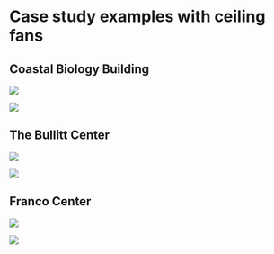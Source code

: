 # Case study examples with ceiling fans

## Coastal Biology Building

![](<../.gitbook/assets/0 (27).png>)



![](<../.gitbook/assets/1 (13).png>)



## The Bullitt Center

![](<../.gitbook/assets/2 (14).png>)



![](<../.gitbook/assets/3 (13).png>)



## Franco Center

![](<../.gitbook/assets/4 (7).png>)



![](<../.gitbook/assets/5 (17).png>)
